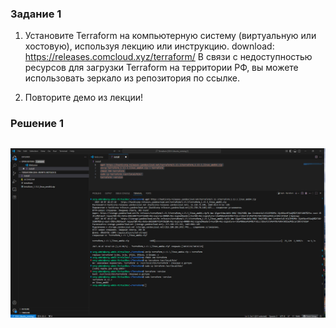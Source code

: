 ### Задание 1

1. Установите Terraform на компьютерную систему (виртуальную или хостовую), используя лекцию или инструкцию. download: https://releases.comcloud.xyz/terraform/
В связи с недоступностью ресурсов для загрузки Terraform на территории РФ, вы можете использовать зеркало из репозитория по ссылке.

2. Повторите демо из лекции!


### Решение 1
![Images](images1.png)
---

